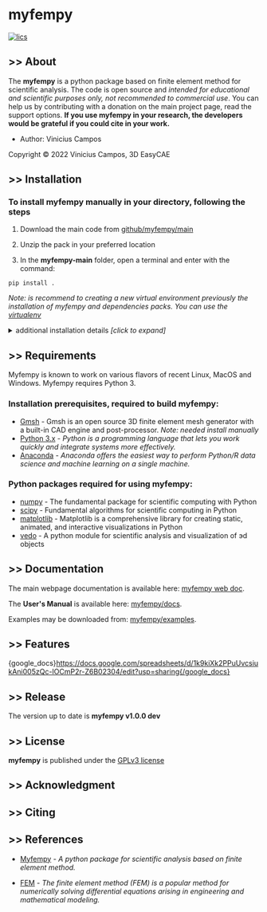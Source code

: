 # myfempy


[![lics](https://img.shields.io/badge/license-GPL-blue.svg)](https://en.wikipedia.org/wiki/GNU_General_Public_License)

<!-- [![DOI](https://orcid.org/0000-0003-1678-384X)](https://orcid.org/0000-0003-1678-384X)

[![Downloads](https://pepy.tech/badge/vedo)](https://pepy.tech/project/vedo)

[![CircleCI](https://circleci.com/gh/marcomusy/vedo.svg?style=svg)](https://circleci.com/gh/marcomusy/vedo) -->


## >> About
The **myfempy** is a python package based on finite element method for scientific analysis. The code is open source and *intended for educational and scientific purposes only, not recommended to commercial use*. You can help us by contributing with a donation on the main project page, read the support options. **If you use myfempy in your research, the  developers would be grateful if you could cite in your work.**

- Author: Vinicius Campos

Copyright © 2022 Vinicius Campos, 3D EasyCAE

## >> Installation
### To install myfempy manually in your directory, following the steps

1. Download the main code from [github/myfempy/main](https://github.com/easycae-3d/myfempy/tree/main)

2. Unzip the pack in your preferred location

3. In the **myfempy-main** folder, open a terminal and enter with the command:

```
pip install .
```

*Note: is recommend to creating a new virtual environment previously the installation of myfempy and dependencies packs. You can use the [virtualenv](https://virtualenv.pypa.io/en/latest/)* 

<details>
<summary>additional installation details <i>[click to expand]</i> </summary>

- To install updated dependencies, use the  ```pip install``` from packs, as follows

```
pip install numpy, scipy, matplotlib, vedo
```

</details>

## >> Requirements

Myfempy is known to work on various flavors of recent Linux, MacOS and Windows. Myfempy requires Python 3.

### Installation prerequisites, required to build myfempy:
- [Gmsh](https://gmsh.info/) - Gmsh is an open source 3D finite element mesh generator with a built-in CAD engine and post-processor. *Note: needed install manually*
- [Python 3.x](https://www.python.org/) - *Python is a programming language that lets you work quickly and integrate systems more effectively.*
- [Anaconda](https://www.anaconda.com/) - *Anaconda offers the easiest way to perform Python/R data science and machine learning on a single machine.*

### Python packages required for using myfempy:
- [numpy](https://numpy.org/) - The fundamental package for scientific computing with Python
- [scipy](https://scipy.org/) - Fundamental algorithms for scientific computing in Python
- [matplotlib](https://matplotlib.org/) - Matplotlib is a comprehensive library for creating static, animated, and interactive visualizations in Python
- [vedo](https://vedo.embl.es/) - A python module for scientific analysis and visualization of эd objects


## >> Documentation
The main webpage documentation is available here: [myfempy web doc](https://myfempy.readthedocs.io/).

The **User's Manual** is available here: [myfempy/docs](https://github.com/easycae-3d/myfempy/blob/main/docs/Users_Manual.pdf).

Examples may be downloaded from: [myfempy/examples](https://github.com/easycae-3d/myfempy/tree/main/examples).

## >> Features

{google_docs}https://docs.google.com/spreadsheets/d/1k9kiXk2PPuUvcsiukAni005zQc-IOCmP2r-Z6B02304/edit?usp=sharing{/google_docs}


## >> Release

The version up to date is **myfempy v1.0.0 dev**

## >> License

**myfempy** is published under the [GPLv3 license](https://en.wikipedia.org/wiki/GNU_General_Public_License)

## >> Acknowledgment

## >> Citing

## >> References

- [Myfempy](https://myfempy.readthedocs.io/) - *A python package for scientific analysis based on finite element method.* 

- [FEM](https://en.wikipedia.org/wiki/Finite_element_method) - *The finite element method (FEM) is a popular method for numerically solving differential equations arising in engineering and mathematical modeling.*


